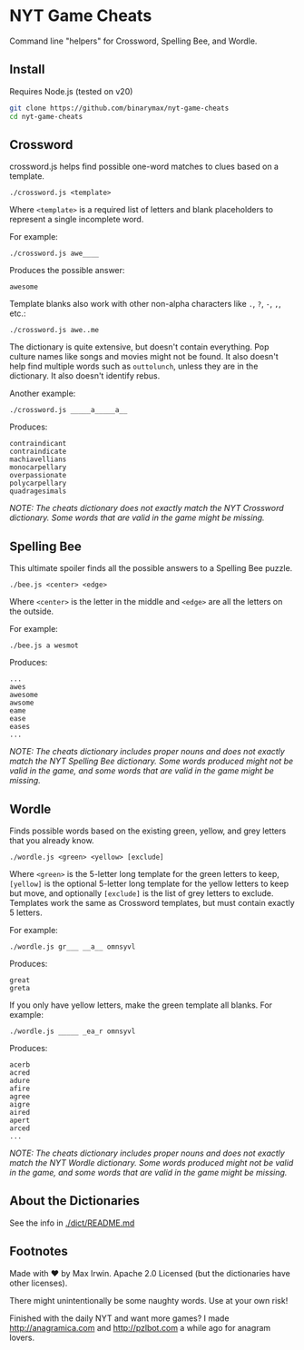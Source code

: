 # NYT Game Cheats

Command line "helpers" for Crossword, Spelling Bee, and Wordle.

## Install

Requires Node.js (tested on v20)

```bash
git clone https://github.com/binarymax/nyt-game-cheats
cd nyt-game-cheats
```

## Crossword

crossword.js helps find possible one-word matches to clues based on a template.

`./crossword.js <template>`

Where `<template>` is a required list of letters and blank placeholders to represent a single incomplete word.

For example:

`./crossword.js awe____` 

Produces the possible answer:

```
awesome
```

Template blanks also work with other non-alpha characters like `.`, `?`, `-`, `,`, etc.:

`./crossword.js awe..me`

The dictionary is quite extensive, but doesn't contain everything.  Pop culture names like songs and movies might not be found.  It also doesn't help find multiple words such as `outtolunch`, unless they are in the dictionary.  It also doesn't identify rebus.

Another example:

`./crossword.js _____a_____a__`

Produces: 

```
contraindicant
contraindicate
machiavellians
monocarpellary
overpassionate
polycarpellary
quadragesimals
```

*NOTE: The cheats dictionary does not exactly match the NYT Crossword dictionary.  Some words that are valid in the game might be missing.*

## Spelling Bee

This ultimate spoiler finds all the possible answers to a Spelling Bee puzzle.

`./bee.js <center> <edge>`

Where `<center>` is the letter in the middle and `<edge>` are all the letters on the outside.

For example:

`./bee.js a wesmot`

Produces:

```
...
awes
awesome
awsome
eame
ease
eases
...
```

*NOTE: The cheats dictionary includes proper nouns and does not exactly match the NYT Spelling Bee dictionary. Some words produced might not be valid in the game, and some words that are valid in the game might be missing.*

## Wordle

Finds possible words based on the existing green, yellow, and grey letters that you already know.

`./wordle.js <green> <yellow> [exclude]`

Where `<green>` is the 5-letter long template for the green letters to keep,  `[yellow]` is the optional 5-letter long template for the yellow letters to keep but move, and optionally `[exclude]` is the list of grey letters to exclude.  Templates work the same as Crossword templates, but must contain exactly 5 letters.

For example:

`./wordle.js gr___ __a__ omnsyvl`

Produces:

```
great
greta
```

If you only have yellow letters, make the green template all blanks.  For example:

`./wordle.js _____ _ea_r omnsyvl`

Produces:

```
acerb
acred
adure
afire
agree
aigre
aired
apert
arced
...
```

*NOTE: The cheats dictionary includes proper nouns and does not exactly match the NYT Wordle dictionary. Some words produced might not be valid in the game, and some words that are valid in the game might be missing.*

## About the Dictionaries

See the info in [./dict/README.md](./dict/README.md)

## Footnotes

Made with ❤️ by Max Irwin.  Apache 2.0 Licensed (but the dictionaries have other licenses).

There might unintentionally be some naughty words.  Use at your own risk!

Finished with the daily NYT and want more games?  I made http://anagramica.com and http://pzlbot.com a while ago for anagram lovers.